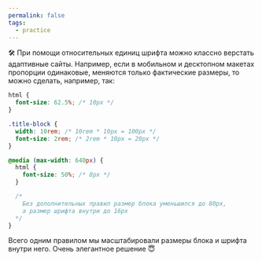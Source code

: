 ```yaml
---
permalink: false
tags:
  - practice
---
```

🛠 При помощи относительных единиц шрифта можно классно верстать адаптивные сайты. Например, если в мобильном и десктопном макетах пропорции одинаковые, меняются только фактические размеры, то можно сделать, например, так:

```css
html {
  font-size: 62.5%; /* 10px */
}

.title-block {
  width: 10rem; /* 10rem * 10px = 100px */
  font-size: 2rem; /* 2rem * 10px = 20px */
}

@media (max-width: 640px) {
  html {
    font-size: 50%; /* 8px */
  }

  /*
    Без дополнительных правил размер блока уменьшился до 80px,
    а размер шрифта внутри до 16px
  */
}
```

Всего одним правилом мы масштабировали размеры блока и шрифта внутри него. Очень элегантное решение 😇
